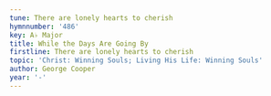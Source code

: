 ```yaml
---
tune: There are lonely hearts to cherish
hymnnumber: '486'
key: A♭ Major
title: While the Days Are Going By
firstline: There are lonely hearts to cherish
topic: 'Christ: Winning Souls; Living His Life: Winning Souls'
author: George Cooper
year: '-'
---
```

